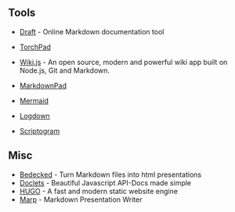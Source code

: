 
## Tools

* [Draft](https://draftin.com) - Online Markdown  documentation tool
* [TorchPad](https://torchpad.com/)
* [Wiki.js](https://wiki.js.org/) - An open source, modern and powerful wiki app built on Node.js, Git and Markdown.

* [MarkdownPad](http://markdownpad.com/)
* [Mermaid](https://github.com/knsv/mermaid)
* [Logdown](http://logdown.com/)
* [Scriptogram](http://scriptogr.am/)


## Misc

* [Bedecked](https://github.com/jtrussell/bedecked) - Turn Markdown files into html presentations
* [Doclets](https://doclets.io/) - Beautiful Javascript API-Docs made simple
* [HUGO](https://gohugo.io/) - A fast and modern static website engine
* [Marp](https://yhatt.github.io/marp/) - Markdown Presentation Writer

